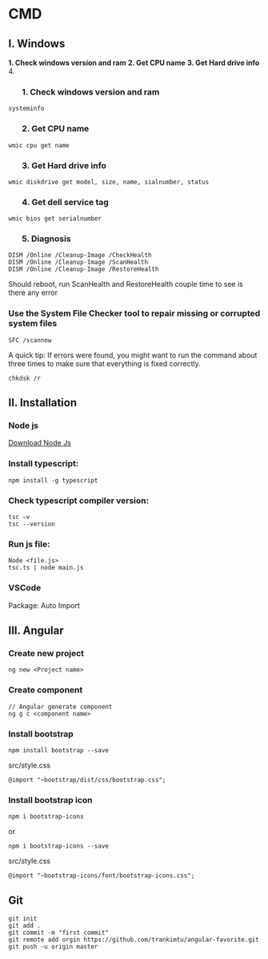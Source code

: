 # CMD

## I. Windows
**1. Check windows version and ram**
**2. Get CPU name**
**3. Get Hard drive info**
4. 
### &nbsp;&nbsp;&nbsp;&nbsp;&nbsp;&nbsp; 1. Check windows version and ram
```
systeminfo
```

### &nbsp;&nbsp;&nbsp;&nbsp;&nbsp;&nbsp; 2. Get CPU name
```
wmic cpu get name

```
### &nbsp;&nbsp;&nbsp;&nbsp;&nbsp;&nbsp; 3. Get Hard drive info
```
wmic diskdrive get model, size, name, sialnumber, status
```

### &nbsp;&nbsp;&nbsp;&nbsp;&nbsp;&nbsp; 4. Get dell service tag
```
wmic bios get serialnumber
```

### &nbsp;&nbsp;&nbsp;&nbsp;&nbsp;&nbsp; 5. Diagnosis
```
DISM /Online /Cleanup-Image /CheckHealth
DISM /Online /Cleanup-Image /ScanHealth
DISM /Online /Cleanup-Image /RestoreHealth
```
Should reboot, run ScanHealth and RestoreHealth couple time to see is there any error

### Use the System File Checker tool to repair missing or corrupted system files
```
SFC /scannow
```
A quick tip: If errors were found, you might want to run the command about three times to make sure
that everything is fixed correctly.

```
chkdsk /r
```

## II. Installation
### Node js

[Download Node Js](https://nodejs.org/en/download/)

### Install typescript:
```
npm install -g typescript
```

### Check typescript compiler version:
```
tsc –v
tsc --version
```

### Run js file:
```
Node <file.js>
tsc.ts | node main.js
```

### VSCode
Package: 
	Auto Import
	
## III. Angular
### Create new project
```
ng new <Project name>
```
### Create component 
```
// Angular generate component
ng g c <component name>	
```
### Install bootstrap
```
npm install bootstrap --save 
```
src/style.css
```
@import "~bootstrap/dist/css/bootstrap.css";
```
### Install bootstrap icon
```
npm i bootstrap-icons
```
or
```
npm i bootstrap-icons --save
```
src/style.css
```
@import "~bootstrap-icons/font/bootstrap-icons.css";
```

## Git
```
git init
git add .
git commit -m "first commit"
git remote add orgin https://github.com/trankimtu/angular-favorite.git
git push -u origin master
```
